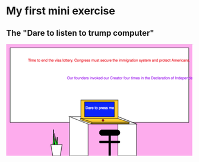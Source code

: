 # My first mini exercise

## The "Dare to listen to trump computer" 

![alt text](trumpcomputer.png "When the button on the computer is clicked, a qoute from president TRumps titter account is displayed on the background")


